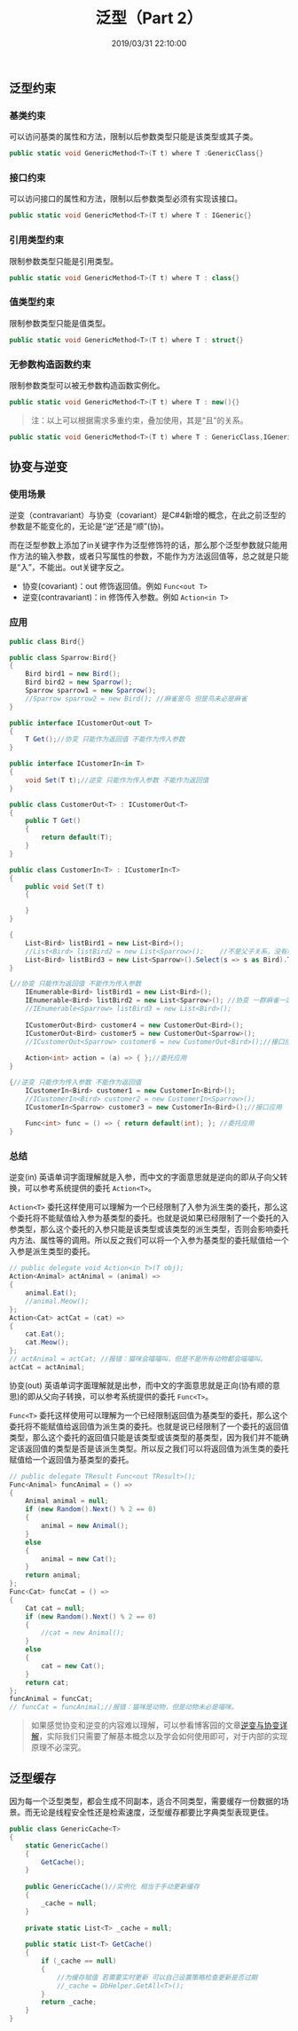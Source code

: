 ﻿---
title: "泛型（Part 2）"
date: "2019/03/31 22:10:00"
updated: "2019/07/11 11:08:56"
permalink: "generic-part-2"
tags:
 - 泛型
categories:
 - [开发, C#]
---

## 泛型约束

### 基类约束

可以访问基类的属性和方法，限制以后参数类型只能是该类型或其子类。

```csharp
public static void GenericMethod<T>(T t) where T :GenericClass{}
```

### 接口约束

可以访问接口的属性和方法，限制以后参数类型必须有实现该接口。

```csharp
public static void GenericMethod<T>(T t) where T : IGeneric{}
```

### 引用类型约束

限制参数类型只能是引用类型。

```csharp
public static void GenericMethod<T>(T t) where T : class{}
```

### 值类型约束

限制参数类型只能是值类型。

```csharp
public static void GenericMethod<T>(T t) where T : struct{}
```

### 无参数构造函数约束

限制参数类型可以被无参数构造函数实例化。

```csharp
public static void GenericMethod<T>(T t) where T : new(){}
```

> 注：以上可以根据需求多重约束，叠加使用，其是“且”的关系。

```csharp
public static void GenericMethod<T>(T t) where T : GenericClass,IGeneric{}
```

## 协变与逆变

### 使用场景

逆变（contravariant）与协变（covariant）是C#4新增的概念，在此之前泛型的参数是不能变化的，无论是“逆”还是“顺”(协)。

而在泛型参数上添加了in关键字作为泛型修饰符的话，那么那个泛型参数就只能用作方法的输入参数，或者只写属性的参数，不能作为方法返回值等，总之就是只能是“入”，不能出。out关键字反之。

- 协变(covariant)：out 修饰返回值。例如 `Func<out T>`
- 逆变(contravariant)：in 修饰传入参数。例如 `Action<in T>`

### 应用

```csharp
public class Bird{}

public class Sparrow:Bird{}
{
    Bird bird1 = new Bird();
    Bird bird2 = new Sparrow();
    Sparrow sparrow1 = new Sparrow();
    //Sparrow sparrow2 = new Bird(); //麻雀是鸟 但是鸟未必是麻雀
}

public interface ICustomerOut<out T>
{
    T Get();//协变 只能作为返回值 不能作为传入参数
}

public interface ICustomerIn<in T>
{
    void Set(T t);//逆变 只能作为传入参数 不能作为返回值
}

public class CustomerOut<T> : ICustomerOut<T>
{
    public T Get()
    {
        return default(T);
    }
}

public class CustomerIn<T> : ICustomerIn<T>
{
    public void Set(T t)
    {

    }
}
```

```csharp
{
    List<Bird> listBird1 = new List<Bird>();
    //List<Bird> listBird2 = new List<Sparrow>();    //不是父子关系，没有继承关系
    List<Bird> listBird3 = new List<Sparrow>().Select(s => s as Bird).ToList();//一群麻雀一定是一群鸟
}

{//协变 只能作为返回值 不能作为传入参数
    IEnumerable<Bird> listBird1 = new List<Bird>();
    IEnumerable<Bird> listBird2 = new List<Sparrow>(); //协变 一群麻雀一定是一群鸟 类型转换由编译器执行
    //IEnumerable<Sparrow> listBird3 = new List<Bird>();
    
    ICustomerOut<Bird> customer4 = new CustomerOut<Bird>();
    ICustomerOut<Bird> customer5 = new CustomerOut<Sparrow>();
    //ICustomerOut<Sparrow> customer6 = new CustomerOut<Bird>();//接口应用
    
    Action<int> action = (a) => { };//委托应用
}

{//逆变 只能作为传入参数 不能作为返回值
    ICustomerIn<Bird> customer1 = new CustomerIn<Bird>();
    //ICustomerIn<Bird> customer2 = new CustomerIn<Sparrow>();
    ICustomerIn<Sparrow> customer3 = new CustomerIn<Bird>();//接口应用
    
    Func<int> func = () => { return default(int); }; //委托应用
}
```

### 总结

逆变(in) 英语单词字面理解就是入参，而中文的字面意思就是逆向的即从子向父转换，可以参考系统提供的委托 `Action<T>`。

`Action<T>` 委托这样使用可以理解为一个已经限制了入参为派生类的委托，那么这个委托将不能赋值给入参为基类型的委托。也就是说如果已经限制了一个委托的入参类型，那么这个委托的入参只能是该类型或该类型的派生类型，否则会影响委托内方法、属性等的调用。所以反之我们可以将一个入参为基类型的委托赋值给一个入参是派生类型的委托。

```csharp
// public delegate void Action<in T>(T obj);
Action<Animal> actAnimal = (animal) =>
{
    animal.Eat();
    //animal.Meow();
};
Action<Cat> actCat = (cat) =>
{
    cat.Eat();
    cat.Meow();
};
// actAnimal = actCat; //报错：猫咪会喵喵叫，但是不是所有动物都会喵喵叫。
actCat = actAnimal;
```

协变(out) 英语单词字面理解就是出参，而中文的字面意思就是正向(协有顺的意思)的即从父向子转换，可以参考系统提供的委托 `Func<T>`。

`Func<T>` 委托这样使用可以理解为一个已经限制返回值为基类型的委托，那么这个委托将不能赋值给返回值为派生类的委托。也就是说已经限制了一个委托的返回值类型，那么这个委托的返回值只能是该类型或该类型的基类型，因为我们并不能确定该返回值的类型是否是该派生类型。所以反之我们可以将返回值为派生类的委托赋值给一个返回值为基类型的委托。

```csharp
// public delegate TResult Func<out TResult>();
Func<Animal> funcAnimal = () =>
{
    Animal animal = null;
    if (new Random().Next() % 2 == 0)
    {
        animal = new Animal();
    }
    else
    {
        animal = new Cat();
    }
    return animal;
};
Func<Cat> funcCat = () =>
{
    Cat cat = null;
    if (new Random().Next() % 2 == 0)
    {
        //cat = new Animal();
    }
    else
    {
        cat = new Cat();
    }
    return cat;
};
funcAnimal = funcCat;
// funcCat = funcAnimal;//报错：猫咪是动物，但是动物未必是喵咪。
```

> 如果感觉协变和逆变的内容难以理解，可以参看博客园的文章[逆变与协变详解](http://www.cnblogs.com/lemontea/archive/2013/02/17/2915065.html)，实际我们只需要了解基本概念以及学会如何使用即可，对于内部的实现原理不必深究。

## 泛型缓存

因为每一个泛型类型，都会生成不同副本，适合不同类型，需要缓存一份数据的场景。而无论是线程安全性还是检索速度，泛型缓存都要比字典类型表现更佳。

```csharp
public class GenericCache<T>
{
    static GenericCache()
    {
        GetCache();
    }
	
    public GenericCache()//实例化 相当于手动更新缓存
    {
	    _cache = null;
    }
	
	private static List<T> _cache = null;
    
	public static List<T> GetCache()
    {
        if (_cache == null)
        {
            //为缓存赋值 若需要实时更新 可以自己设置策略检查更新是否过期
            //_cache = DbHelper.GetAll<T>();
        }
        return _cache;
    }
}
```
